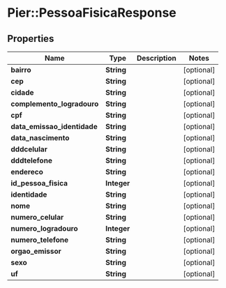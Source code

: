 # Pier::PessoaFisicaResponse

## Properties
Name | Type | Description | Notes
------------ | ------------- | ------------- | -------------
**bairro** | **String** |  | [optional] 
**cep** | **String** |  | [optional] 
**cidade** | **String** |  | [optional] 
**complemento_logradouro** | **String** |  | [optional] 
**cpf** | **String** |  | [optional] 
**data_emissao_identidade** | **String** |  | [optional] 
**data_nascimento** | **String** |  | [optional] 
**dddcelular** | **String** |  | [optional] 
**dddtelefone** | **String** |  | [optional] 
**endereco** | **String** |  | [optional] 
**id_pessoa_fisica** | **Integer** |  | [optional] 
**identidade** | **String** |  | [optional] 
**nome** | **String** |  | [optional] 
**numero_celular** | **String** |  | [optional] 
**numero_logradouro** | **Integer** |  | [optional] 
**numero_telefone** | **String** |  | [optional] 
**orgao_emissor** | **String** |  | [optional] 
**sexo** | **String** |  | [optional] 
**uf** | **String** |  | [optional] 


